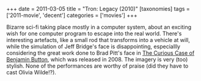 +++
date = 2011-03-05
title = "Tron: Legacy (2010)"
[taxonomies]
tags = ['2011-movie', 'decent']
categories = ['movies']
+++

Bizarre sci-fi taking place mostly in a computer system, about an
exciting wish for one computer program to escape into the real world.
There's interesting artefacts, like a small rod that transforms into a
vehicle at will, while the simulation of Jeff Bridge's face is
disappointing, especiallly considering the great work done to Brad
Pitt's face in [The Curious Case of Benjamin Button], which was
released in 2008. The imagery is very (too) stylish. None of the
performances are worthy of praise (did they have to cast Olivia
Wilde!?).

  [The Curious Case of Benjamin Button]: http://tshepang.net/fincher-s-most-pointless-yet
